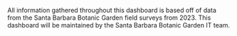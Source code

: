 All information gathered throughout this dashboard is based off of data from the Santa Barbara Botanic Garden field surveys from 2023. This dashboard will be maintained by the Santa Barbara Botanic Garden IT team.